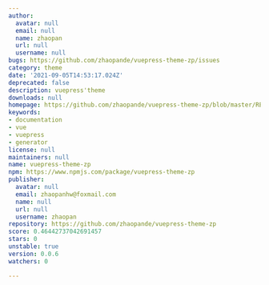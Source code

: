```yaml
---
author:
  avatar: null
  email: null
  name: zhaopan
  url: null
  username: null
bugs: https://github.com/zhaopande/vuepress-theme-zp/issues
category: theme
date: '2021-09-05T14:53:17.024Z'
deprecated: false
description: vuepress'theme
downloads: null
homepage: https://github.com/zhaopande/vuepress-theme-zp/blob/master/README.md
keywords:
- documentation
- vue
- vuepress
- generator
license: null
maintainers: null
name: vuepress-theme-zp
npm: https://www.npmjs.com/package/vuepress-theme-zp
publisher:
  avatar: null
  email: zhaopanhw@foxmail.com
  name: null
  url: null
  username: zhaopan
repository: https://github.com/zhaopande/vuepress-theme-zp
score: 0.46442737042691457
stars: 0
unstable: true
version: 0.0.6
watchers: 0

---
```


